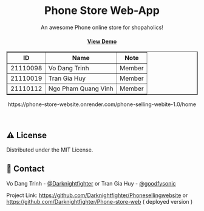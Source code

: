
<div align="center">

  <h1>Phone Store Web-App</h1>
<p>
    An awesome Phone online store for shopaholics! 
  </p>

<!-- Badges -->
<h4>
    <a href="https://phone-store-website.onrender.com/phone-selling-webite-1.0/home">View Demo</a>
  </h4>
</div>

<!-- Members -->
<div align="center">
<table border="2">
        <tr>
            <th>ID</th>
            <th>Name</th>
            <th>Note</th>
        </tr>
        <tr>
            <td>21110098</td>
            <td>Vo Dang Trinh</td>
            <td>Member</td>
        </tr>
        <tr>
            <td>21110019</td>
            <td>Tran Gia Huy</td>
            <td>Member</td>
        </tr>
        <tr>
            <td>21110112</td>
            <td>Ngo Pham Quang Vinh</td>
            <td>Member</td>
        </tr>
        
</table>
<p>https://phone-store-website.onrender.com/phone-selling-webite-1.0/home</p>

<br />
</div>

<!-- License -->

## :warning: License

Distributed under the MIT License.

<!-- Contact -->

## :handshake: Contact

Vo Dang Trinh - [@Darknightfighter](https://github.com/Darknightfighter) or Tran Gia Huy - [@goodfysonic](https://github.com/goodfysonic)

Project Link: https://github.com/Darknightfighter/Phonesellingwebsite or https://github.com/Darknightfighter/Phone-store-web ( deployed version ) 

